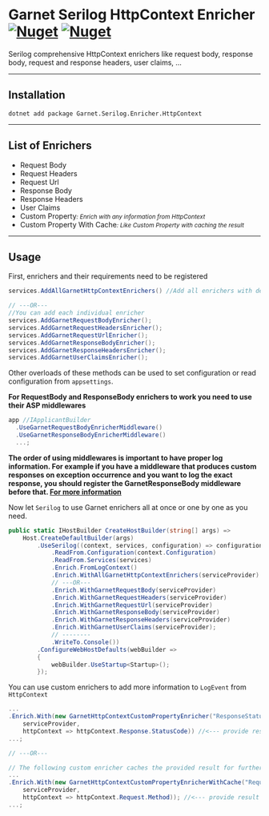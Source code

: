 # Garnet Serilog HttpContext Enricher [![Nuget](https://img.shields.io/nuget/vpre/Garnet.Serilog.Enricher.HttpContext?style=for-the-badge)](https://www.nuget.org/packages/Garnet.Serilog.Enricher.HttpContext/) [![Nuget](https://img.shields.io/nuget/dt/Garnet.Serilog.Enricher.HttpContext?style=for-the-badge)](https://www.nuget.org/packages/Garnet.Serilog.Enricher.HttpContext/)

Serilog comprehensive HttpContext enrichers like request body, response body, request and response headers, user claims, ...

---

## Installation

    dotnet add package Garnet.Serilog.Enricher.HttpContext

---

## List of Enrichers

* Request Body
* Request Headers
* Request Url
* Response Body
* Response Headers
* User Claims
* Custom Property<small>*: Enrich with any information from HttpContext*</small>
* Custom Property With Cache<small>*: Like Custom Property with caching the result*</small>

---

## Usage

First, enrichers and their requirements need to be registered

```C#
services.AddAllGarnetHttpContextEnrichers() //Add all enrichers with default configuration

// ---OR---
//You can add each individual enricher
services.AddGarnetRequestBodyEnricher();
services.AddGarnetRequestHeadersEnricher();
services.AddGarnetRequestUrlEnricher();
services.AddGarnetResponseBodyEnricher();
services.AddGarnetResponseHeadersEnricher();
services.AddGarnetUserClaimsEnricher();
```
Other overloads of these methods can be used to set configuration or read configuration from ```appsettings```.

**For RequestBody and ResponseBody enrichers to work you need to use their ASP middlewares**

```C#
app //IApplicantBuilder
  .UseGarnetRequestBodyEnricherMiddleware()
  .UseGarnetResponseBodyEnricherMiddleware()
  ...;
```
**The order of using middlewares is important to have proper log information. 
For example if you have a middleware that produces custom responses on exception occurrence and you want to log the exact response,
you should register the GarnetResponseBody middleware before that. [For more information](https://docs.microsoft.com/en-us/aspnet/core/fundamentals/middleware/)**

Now let ```Serilog``` to use Garnet enrichers all at once or one by one as you need.

```C#
public static IHostBuilder CreateHostBuilder(string[] args) =>
    Host.CreateDefaultBuilder(args)
        .UseSerilog((context, services, configuration) => configuration
            .ReadFrom.Configuration(context.Configuration)
            .ReadFrom.Services(services)
            .Enrich.FromLogContext()
            .Enrich.WithAllGarnetHttpContextEnrichers(serviceProvider) // <---
            // ---OR---
            .Enrich.WithGarnetRequestBody(serviceProvider)
            .Enrich.WithGarnetRequestHeaders(serviceProvider)
            .Enrich.WithGarnetRequestUrl(serviceProvider)
            .Enrich.WithGarnetResponseBody(serviceProvider)
            .Enrich.WithGarnetResponseHeaders(serviceProvider)
            .Enrich.WithGarnetUserClaims(serviceProvider);
            // --------
            .WriteTo.Console())
        .ConfigureWebHostDefaults(webBuilder =>
        {
            webBuilder.UseStartup<Startup>();
        });
```

You can use custom enrichers to add more information to ```LogEvent``` from ```HttpContext```

```C#
...
.Enrich.With(new GarnetHttpContextCustomPropertyEnricher("ResponseStatusCode", 
    serviceProvider,
    httpContext => httpContext.Response.StatusCode)) //<--- provide result
...;

// ---OR---

// The following custom enricher caches the provided result for further events in a same instanse of the HttpContext (in a same incoming request)
...
.Enrich.With(new GarnetHttpContextCustomPropertyEnricherWithCache("RequestMethod", 
    serviceProvider,
    httpContext => httpContext.Request.Method)); //<--- provide result
...;
```
